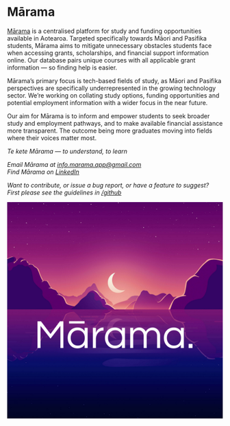# Mārama 

[Mārama](http://www.marama.org.nz/) is a centralised platform for study and funding opportunities available in Aotearoa. Targeted specifically towards Māori and Pasifika students, Mārama aims to mitigate unnecessary obstacles students face when accessing grants, scholarships, and financial support information online. Our database pairs unique courses with all applicable grant information — so finding help is easier. 	

Mārama’s primary focus is tech-based fields of study, as Māori and Pasifika perspectives are specifically underrepresented in the growing technology sector. We’re working on collating study options, funding opportunities and potential employment information with a wider focus in the near future.  

Our aim for Mārama is to inform and empower students to seek broader study and employment pathways, and to make available financial assistance more transparent. The outcome being more graduates moving into fields where their voices matter most.

*Te kete Mārama — to understand, to learn*

*Email Mārama at info.marama.app@gmail.com*  
*Find Mārama on [LinkedIn](https://www.linkedin.com/company/18569638/)*  

*Want to contribute, or issue a bug report, or have a feature to suggest?*    
*First please see the guidelines in [/github](https://github.com/Marama-App/marama/tree/master/.github)*

![](marama-logo.png)
